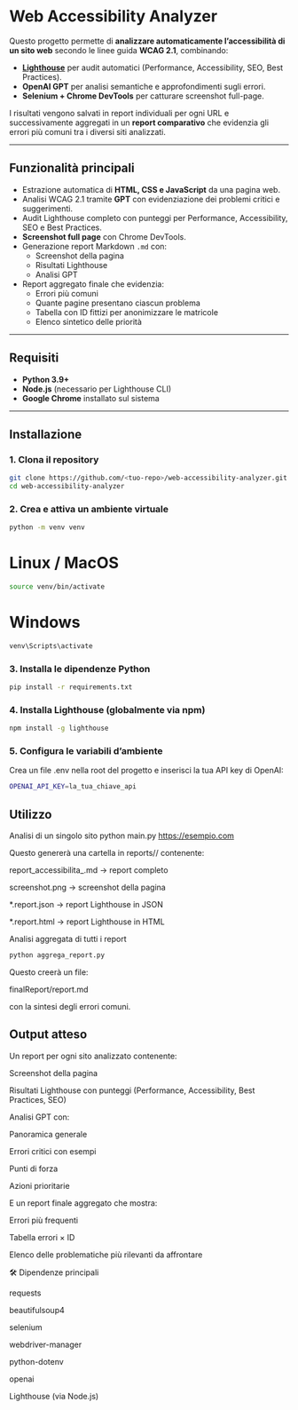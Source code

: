 
# Web Accessibility Analyzer

Questo progetto permette di **analizzare automaticamente l’accessibilità di un sito web** secondo le linee guida **WCAG 2.1**, combinando:

- **[Lighthouse](https://github.com/GoogleChrome/lighthouse)** per audit automatici (Performance, Accessibility, SEO, Best Practices).  
- **OpenAI GPT** per analisi semantiche e approfondimenti sugli errori.  
- **Selenium + Chrome DevTools** per catturare screenshot full-page.  

I risultati vengono salvati in report individuali per ogni URL e successivamente aggregati in un **report comparativo** che evidenzia gli errori più comuni tra i diversi siti analizzati.

---

## Funzionalità principali
- Estrazione automatica di **HTML, CSS e JavaScript** da una pagina web.  
- Analisi WCAG 2.1 tramite **GPT** con evidenziazione dei problemi critici e suggerimenti.  
- Audit Lighthouse completo con punteggi per Performance, Accessibility, SEO e Best Practices.  
- **Screenshot full page** con Chrome DevTools.  
- Generazione report Markdown `.md` con:
  - Screenshot della pagina
  - Risultati Lighthouse
  - Analisi GPT  
- Report aggregato finale che evidenzia:
  - Errori più comuni
  - Quante pagine presentano ciascun problema
  - Tabella con ID fittizi per anonimizzare le matricole
  - Elenco sintetico delle priorità

---

## Requisiti
- **Python 3.9+**
- **Node.js** (necessario per Lighthouse CLI)
- **Google Chrome** installato sul sistema

---

## Installazione

### 1. Clona il repository
```bash
git clone https://github.com/<tuo-repo>/web-accessibility-analyzer.git
cd web-accessibility-analyzer
```
### 2. Crea e attiva un ambiente virtuale
```bash
python -m venv venv
```
# Linux / MacOS
```bash
source venv/bin/activate
```
# Windows
```bash
venv\Scripts\activate
```
### 3. Installa le dipendenze Python
```bash
pip install -r requirements.txt
```

### 4. Installa Lighthouse (globalmente via npm)
```bash
npm install -g lighthouse
```

### 5. Configura le variabili d’ambiente

Crea un file .env nella root del progetto e inserisci la tua API key di OpenAI:

```bash
OPENAI_API_KEY=la_tua_chiave_api
```
## Utilizzo
Analisi di un singolo sito
python main.py https://esempio.com


Questo genererà una cartella in reports/<matricola>/ contenente:

report_accessibilita_<timestamp>.md → report completo

screenshot.png → screenshot della pagina

*.report.json → report Lighthouse in JSON

*.report.html → report Lighthouse in HTML

Analisi aggregata di tutti i report
```bash
python aggrega_report.py
```

Questo creerà un file:

finalReport/report.md


con la sintesi degli errori comuni.



## Output atteso

Un report per ogni sito analizzato contenente:

Screenshot della pagina

Risultati Lighthouse con punteggi (Performance, Accessibility, Best Practices, SEO)

Analisi GPT con:

Panoramica generale

Errori critici con esempi

Punti di forza

Azioni prioritarie

E un report finale aggregato che mostra:

Errori più frequenti

Tabella errori × ID

Elenco delle problematiche più rilevanti da affrontare

🛠️ Dipendenze principali

requests

beautifulsoup4

selenium

webdriver-manager

python-dotenv

openai

Lighthouse
 (via Node.js)